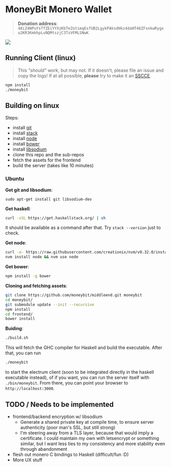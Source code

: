 # MoneyBit Monero Wallet

> __Donation address__:
> `48iZ4NPuYsTfZEiYYXzKbTeZotimqEsfUB2LgykPAksdHkz4daHT46ZFsnkwRygxu2KR3KmkhpLvNQMtszjC3TsVFMLSNwK`


![](https://cdn.rawgit.com/moneybit/middleend/master/demo.gif)


## Running Client (linux)


> This _"should"_ work, but may not. If it doesn't, please file an issue and copy
> the logs! If at all possible, __please__ try to make it an
> [SSCCE](http://sscce.org/).


```bash
npm install
./moneybit
```


## Building on linux

Steps:

- install [git](https://git-scm.com/)
- install [stack](https://www.haskellstack.org/)
- install [node](https://nodejs.org)
- install [bower](https://bower.io)
- install [libsodium](https://download.libsodium.org/doc/)
- clone this repo and the sub-repos
- fetch the assets for the frontend
- build the server (takes like 10 minutes)

### Ubuntu

__Get git and libsodium__:
```
sudo apt-get install git libsodium-dev
```

__Get haskell__:
```bash
curl -sSL https://get.haskellstack.org/ | sh
```

it should be available as a command after that. Try `stack --version` just to check.

__Get node__:
```bash
curl -o- https://raw.githubusercontent.com/creationix/nvm/v0.32.0/install.sh | bash
nvm install node && nvm use node
```

__Get bower__:
```bash
npm install -g bower
```

__Cloning and fetching assets__:
```bash
git clone https://github.com/moneybit/middleend.git moneybit
cd moneybit/
git submodule update --init --recursive
npm install
cd frontend/
bower install
```

__Buiding__:
```bash
./build.sh
```

This will fetch the GHC compiler for Haskell and build the executable.
After that, you can run

```bash
./moneybit
```

to start the electrum client (soon to be integrated directly in the
haskell executable instead), of if you want, you can run the server
itself with `./bin/moneybit`. From there, you can point your browser
to `http://localhost:3000`.

## TODO / Needs to be implemented

- frontend/backend encryption w/ libsodium
    - Generate a shared private key at compile time, to ensure server
      authenticity (poor man's SSL, but still strong)
    - I'm steering away from a TLS layer, because that would imply a
      certificate. I could maintain my own with letsencrypt or something
      similar, but I want less ties to my consistency and more stability
      even through abandonment
- flesh out monero C bindings to Haskell (difficult/fun :D)
- More UX stuff
